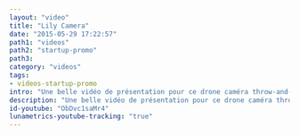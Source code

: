 ```yaml
---
layout: "video"
title: "Lily Camera"
date: "2015-05-29 17:22:57"
path1: "videos"
path2: "startup-promo"
path3:
category: "videos"
tags:
- videos-startup-promo
intro: "Une belle vidéo de présentation pour ce drone caméra throw-and-shoot. Aucune configuration requise. Jetez Lily dans l'air pour commencer une nouvelle vidéo. Il vous suivra dans vos moindres mouvements. C'est aussi simple que ça."
description: "Une belle vidéo de présentation pour ce drone caméra throw-and-shoot."
id-youtube: "ObDvc1saMr4"
lunametrics-youtube-tracking: "true"
---
```

